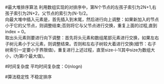 #最大堆排序算法
利用数组实现的对排序中，第N个节点的左孩子索引为2N+1,右孩子索引为2N+2，父节点的索引为(N-1)/2。  
向最大堆中插入元素是，首先插入到末尾，然后进行向上调整：如果新加入的节点小于它的父节点，则调整结束;否则将它与父节点进行交换，重复上面的过程,直到index = 0。  
取出头元素则要进行向下调整：首先将头元素和数组尾部元素进行交换，如果左右子树元素小于父元素，则调整结束。否则和左右子树较大着进行交换(细节：右子树索引一定要小于界限值)，重复进行上述过程，直至size-i-1(其中size为数组大小，i为第i个最大值)。

#时间复杂度
平均时间复杂度：O(nlogn)

#算法稳定性
不稳定排序
